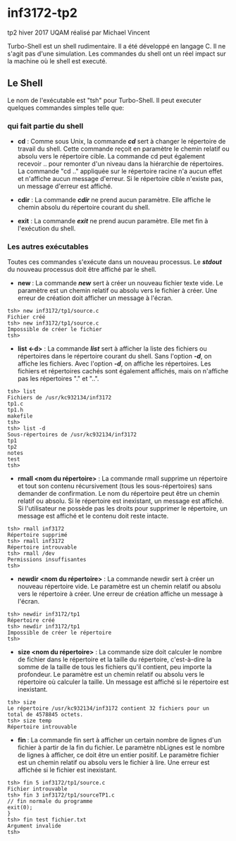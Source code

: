 # inf3172-tp2 #
tp2 hiver 2017 UQAM réalisé par Michael Vincent

Turbo-Shell est un shell rudimentaire. Il a été développé en langage C. Il ne s'agit pas d'une simulation. Les commandes du shell ont un réel impact sur la machine où le shell est executé.

## Le Shell ##
Le nom de l'exécutable est "tsh" pour Turbo-Shell. Il peut executer quelques commandes simples telle que:

### qui fait partie du shell ###
* __cd__ : Comme sous Unix, la commande ___cd___ sert à changer le répertoire de travail du shell. Cette commande
reçoit en paramètre le chemin relatif ou absolu vers le répertoire cible. La commande cd peut
également recevoir .. pour remonter d'un niveau dans la hiérarchie de répertoires. La commande "cd
.." appliquée sur le répertoire racine n'a aucun effet et n'affiche aucun message d'erreur. Si le
répertoire cible n'existe pas, un message d'erreur est affiché.

* __cdir__ : La commande ___cdir___ ne prend aucun paramètre. Elle affiche le chemin absolu du répertoire courant du
shell.

* __exit__ : La commande ___exit___ ne prend aucun paramètre. Elle met fin à l'exécution du shell.

### Les autres exécutables ###
Toutes ces commandes s'exécute dans un nouveau processus. Le ___stdout___ du nouveau processus doit être affiché par le shell.

* __new <nom de fichier>__ : La commande ___new___ sert à créer un nouveau fichier texte vide. Le paramètre est un chemin relatif ou absolu vers le fichier à créer. Une erreur de création doit afficher un message à l'écran.

```
tsh> new inf3172/tp1/source.c
Fichier créé
tsh> new inf3172/tp1/source.c
Impossible de créer le fichier
tsh>
```

* __list <-d>__ : La commande ___list___ sert à afficher la liste des fichiers ou répertoires dans le répertoire courant du
shell. Sans l'option ___-d___, on affiche les fichiers. Avec l'option ___-d___, on affiche les répertoires. Les
fichiers et répertoires cachés sont également affichés, mais on n'affiche pas les répertoires "." et "..".

```
tsh> list
Fichiers de /usr/kc932134/inf3172
tp1.c
tp1.h
makefile
tsh>
tsh> list -d
Sous-répertoires de /usr/kc932134/inf3172
tp1
tp2
notes
test
tsh>
```

* __rmall <nom du répertoire>__ : La commande rmall supprime un répertoire et tout son contenu récursivement (tous les sous-répertoires) sans demander de confirmation. Le nom du répertoire peut être un chemin relatif ou absolu. Si le répertoire est inexistant, un message est affiché. Si l'utilisateur ne possède pas les droits pour supprimer le répertoire, un message est affiché et le contenu doit reste intacte.

```
tsh> rmall inf3172
Répertoire supprimé
tsh> rmall inf3172
Répertoire introuvable
tsh> rmall /dev
Permissions insuffisantes
tsh>
```

* __newdir <nom du répertoire>__ : La commande newdir sert à créer un nouveau répertoire vide. Le paramètre est un chemin relatif ou absolu vers le répertoire à créer. Une erreur de création affiche un message à l'écran.
```
tsh> newdir inf3172/tp1
Répertoire créé
tsh> newdir inf3172/tp1
Impossible de créer le répertoire
tsh>
```

* __size <nom du répertoire>__ : La commande size doit calculer le nombre de fichier dans le répertoire et la taille du répertoire, c'est-à-dire la somme de la taille de tous les fichiers qu'il contient, peu importe la profondeur. Le paramètre est un chemin relatif ou absolu vers le répertoire où calculer la taille. Un message est affiché si le répertoire est inexistant.

```
tsh> size
Le répertoire /usr/kc932134/inf3172 contient 32 fichiers pour un
total de 4578845 octets.
tsh> size temp
Répertoire introuvable
```

* __fin <nbLignes> <fichier>__ : La commande fin sert à afficher un certain nombre de lignes d'un fichier à partir de la fin du fichier. Le paramètre nbLignes est le nombre de lignes à afficher, ce doit être un entier positif. Le paramètre fichier est un chemin relatif ou absolu vers le fichier à lire. Une erreur est affichée si le fichier est inexistant.

```
tsh> fin 5 inf3172/tp1/source.c
Fichier introuvable
tsh> fin 3 inf3172/tp1/sourceTP1.c
// fin normale du programme
exit(0);
}
tsh> fin test fichier.txt
Argument invalide
tsh>
```
